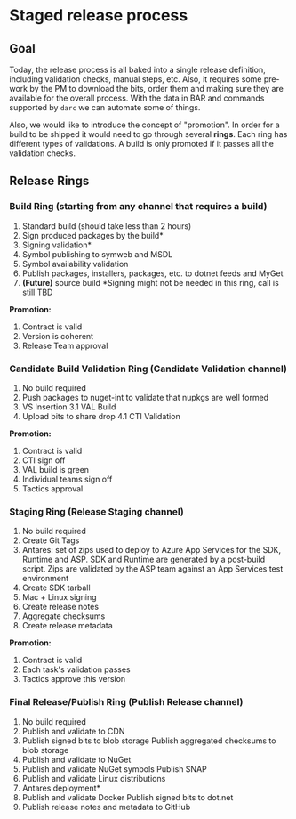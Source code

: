 # Staged release process

## Goal

Today, the release process is all baked into a single release definition, including validation checks, manual steps, etc. 
Also, it requires some pre-work by the PM to download the bits, order them and making sure they are available for the overall
process. With the data in BAR and commands supported by `darc` we can automate some of things.

Also, we would like to introduce the concept of "promotion". In order for a build to be shipped it would need to go
through several **rings**. Each ring has different types of validations. A build is only promoted if it passes all the 
validation checks.

## Release Rings

### Build Ring (starting from any channel that requires a build)

1. Standard build (should take less than 2 hours)
2. Sign produced packages by the build*
3. Signing validation*
4. Symbol publishing to symweb and MSDL
5. Symbol availability validation
6. Publish packages, installers, packages, etc. to dotnet feeds and MyGet
7. **(Future)** source build
*Signing might not be needed in this ring, call is still TBD

**Promotion:** 
1. Contract is valid 
2. Version is coherent
3. Release Team approval

### Candidate Build Validation Ring (Candidate Validation channel)

1. No build required
2. Push packages to nuget-int to validate that nupkgs are well formed
3. VS Insertion
  3.1 VAL Build
4. Upload bits to share drop
  4.1 CTI Validation 

**Promotion:** 
1. Contract is valid 
2. CTI sign off
3. VAL build is green
4. Individual teams sign off
5. Tactics approval

### Staging Ring (Release Staging channel)

1. No build required
2. Create Git Tags
3. Antares: set of zips used to deploy to Azure App Services for the SDK, Runtime and ASP. SDK and Runtime are generated by a 
post-build script. Zips are validated by the ASP team against an App Services test environment
4. Create SDK tarball
5. Mac + Linux signing
6. Create release notes
7. Aggregate checksums
8. Create release metadata

**Promotion:**
1. Contract is valid
2. Each task's validation passes
3. Tactics approve this version

### Final Release/Publish Ring (Publish Release channel)
 
1. No build required
2. Publish and validate to CDN
3. Publish signed bits to blob storage
Publish aggregated checksums to blob storage
3. Publish and validate to NuGet
4. Publish and validate NuGet symbols
Publish SNAP
5. Publish and validate Linux distributions
6. Antares deployment*
7. Publish and validate Docker
Publish signed bits to dot.net
8. Publish release notes and metadata to GitHub
